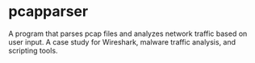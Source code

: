 # pcapparser
A program that parses pcap files and analyzes network traffic based on user input. A case study for Wireshark, malware traffic analysis, and scripting tools.
